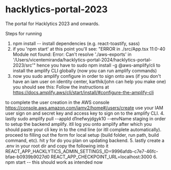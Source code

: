 # hacklytics-portal-2023

The portal for Hacklytics 2023 and onwards.

Steps for running
1. npm install -- install dependencies (e.g. react-toastify, sass)
2. if you 'npm start' at this point you'll see: 
"ERROR in ./src/App.tsx 11:0-40
Module not found: Error: Can't resolve './aws-exports' in '/Users/vicentemiranda/hacklytics-portal-2024/hacklytics-portal-2023/src'"
hence you have to sudo npm install -g @aws-amplify/cli to install the amplify CLI globally (now you can run amplify commands)
3. now you sudo amplify configure in order to sign onto aws (if you don't have an iam user on identity center, karthik/john can help you make one)
you should see this: 
Follow the instructions at
https://docs.amplify.aws/cli/start/install/#configure-the-amplify-cli

to complete the user creation in the AWS console
https://console.aws.amazon.com/iamv2/home#/users/create
use your IAM user sign on and secret key and access key to sign on to the amplify CLI. 
4. lastly sudo amplify pull --appId d1nefwyjdgyk10 --envName staging in order to setup the backend amplify. itll log you onto amplify after which you should paste your cli key in to the cmd line (or itll complete automatically). proceed to filling out the form for local setup (build folder, run path, build command, etc). hit y for do you plan on updating backend.
5. lastly create a .env in your root dir and copy the following into it
REACT_APP_HACKLYTICS_ADMIN_SETTINGS_ID=9996afdb-c7e7-46fc-bfae-b0939b9027d0
REACT_APP_CHECKPOINT_URL=localhost:3000
6. npm start -- this should work as intended now

